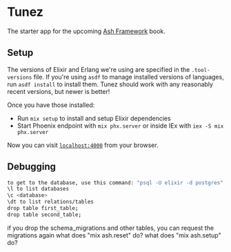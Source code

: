 # Tunez

The starter app for the upcoming [Ash Framework](https://pragprog.com/titles/ldash/ash-framework/) book.

## Setup

The versions of Elixir and Erlang we're using are specified in the `.tool-versions` file. If you're using `asdf` to manage installed versions of languages, run `asdf install` to install them. Tunez should work with any reasonably recent versions, but newer is better!

Once you have those installed:

* Run `mix setup` to install and setup Elixir dependencies
* Start Phoenix endpoint with `mix phx.server` or inside IEx with `iex -S mix phx.server`

Now you can visit [`localhost:4000`](http://localhost:4000) from your browser.

## Debugging

``` zsh
to get to the database, use this command: "psql -U elixir -d postgres"
\l to list databases
\c <database>
\dt to list relations/tables
drop table first_table;
drop table second_table;
```

if you drop the schema_migrations and other tables,
you can request the migrations again
what does "mix ash.reset" do?
what does "mix ash.setup" do?
